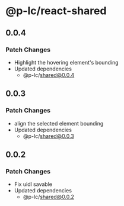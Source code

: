 # @p-lc/react-shared

## 0.0.4

### Patch Changes

- Highlight the hovering element's bounding
- Updated dependencies
  - @p-lc/shared@0.0.4

## 0.0.3

### Patch Changes

- align the selected element bounding
- Updated dependencies
  - @p-lc/shared@0.0.3

## 0.0.2

### Patch Changes

- Fix uidl savable
- Updated dependencies
  - @p-lc/shared@0.0.2

